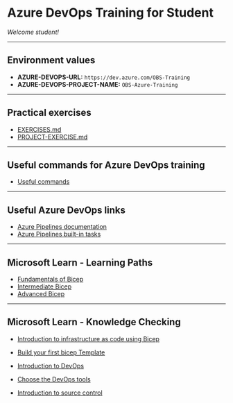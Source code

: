 # Azure DevOps Training for Student
_Welcome student!_

---
## Environment values
* **AZURE-DEVOPS-URL:** `https://dev.azure.com/OBS-Training`
* **AZURE-DEVOPS-PROJECT-NAME:** `OBS-Azure-Training` 

---
## Practical exercises
* [EXERCISES.md](EXERCISES.md)
* [PROJECT-EXERCISE.md](project/PROJECT-EXERCISE.md)

---
## Useful commands for Azure DevOps training
* [Useful commands](docs/Azure-DevOps-Training-Useful-Commands.md)

---
## Useful Azure DevOps links
* [Azure Pipelines documentation](https://learn.microsoft.com/en-us/azure/devops/pipelines/?view=azure-devops)
* [Azure Pipelines built-in tasks](https://learn.microsoft.com/en-us/azure/devops/pipelines/tasks/reference/?view=azure-pipelines#deploy-tasks)

---
## Microsoft Learn - Learning Paths
* [Fundamentals of Bicep](https://learn.microsoft.com/en-us/training/paths/fundamentals-bicep/)
* [Intermediate Bicep](https://learn.microsoft.com/en-us/training/paths/intermediate-bicep/)
* [Advanced Bicep](https://learn.microsoft.com/en-us/training/paths/advanced-bicep/)

---
## Microsoft Learn - Knowledge Checking
* [Introduction to infrastructure as code using Bicep](https://learn.microsoft.com/en-us/training/modules/introduction-to-infrastructure-as-code-using-bicep/7-knowledge-check?ns-enrollment-type=learningpath&ns-enrollment-id=learn.bicep-deploy-manage)

* [Build your first bicep Template](https://learn.microsoft.com/en-us/training/modules/build-first-bicep-template/9-knowledge-check)

* [Introduction to DevOps](https://learn.microsoft.com/en-us/training/modules/introduction-to-devops/6-knowledge-check?ns-enrollment-type=learningpath&ns-enrollment-id=learn.wwl.az-400-get-started-devops-transformation-journey)

* [Choose the DevOps tools](https://learn.microsoft.com/en-us/training/modules/migrate-to-devops/8-knowledge-check?ns-enrollment-type=learningpath&ns-enrollment-id=learn.wwl.az-400-get-started-devops-transformation-journey)

* [Introduction to source control](https://learn.microsoft.com/en-us/training/modules/introduction-to-source-control/6-knowledge-check?ns-enrollment-type=learningpath&ns-enrollment-id=learn.wwl.az-400-get-started-devops-transformation-journey)
